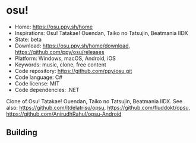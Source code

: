 # osu!

- Home: https://osu.ppy.sh/home
- Inspirations: Osu! Tatakae! Ouendan, Taiko no Tatsujin, Beatmania IIDX
- State: beta
- Download: https://osu.ppy.sh/home/download, https://github.com/ppy/osu/releases
- Platform: Windows, macOS, Android, iOS
- Keywords: music, clone, free content
- Code repository: https://github.com/ppy/osu.git
- Code language: C#
- Code license: MIT
- Code dependencies: .NET

Clone of Osu! Tatakae! Ouendan, Taiko no Tatsujin, Beatmania IIDX.
See also: https://github.com/itdelatrisu/opsu, https://github.com/fluddokt/opsu, https://github.com/AnirudhRahul/opsu-Android

## Building
